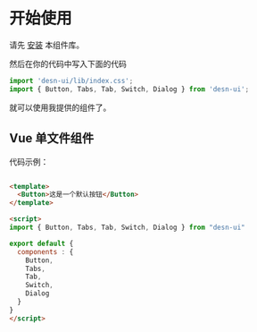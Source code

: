 # 开始使用

请先 [安装](/doc/install/) 本组件库。

然后在你的代码中写入下面的代码

```javascript
import 'desn-ui/lib/index.css';
import { Button, Tabs, Tab, Switch, Dialog } from 'desn-ui';
```

就可以使用我提供的组件了。

## Vue 单文件组件

代码示例：

```html

<template>
  <Button>这是一个默认按钮</Button>
</template>

<script>
import { Button, Tabs, Tab, Switch, Dialog } from "desn-ui"

export default {
  components : {
    Button,
    Tabs,
    Tab,
    Switch,
    Dialog
  }
}
</script>
```
